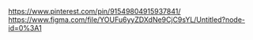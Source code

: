 https://www.pinterest.com/pin/91549804915937841/
https://www.figma.com/file/YOUFu6yyZDXdNe9CjC9sYL/Untitled?node-id=0%3A1
